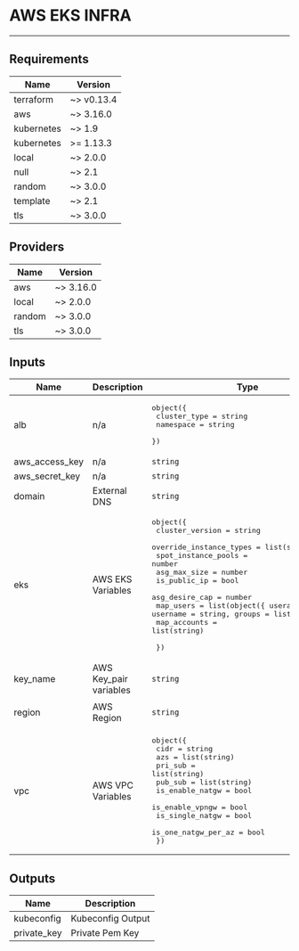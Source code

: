 # AWS EKS INFRA
---

<!-- BEGINNING OF PRE-COMMIT-TERRAFORM DOCS HOOK -->
## Requirements

| Name | Version |
|------|---------|
| terraform | ~> v0.13.4 |
| aws | ~> 3.16.0 |
| kubernetes | ~> 1.9 |
| kubernetes | >= 1.13.3 |
| local | ~> 2.0.0 |
| null | ~> 2.1 |
| random | ~> 3.0.0 |
| template | ~> 2.1 |
| tls | ~> 3.0.0 |

## Providers

| Name | Version |
|------|---------|
| aws | ~> 3.16.0 |
| local | ~> 2.0.0 |
| random | ~> 3.0.0 |
| tls | ~> 3.0.0 |

## Inputs

| Name | Description | Type | Default | Required |
|------|-------------|------|---------|:--------:|
| alb | n/a | <pre>object({<br>    cluster_type = string<br>    namespace    = string<br>  })</pre> | n/a | yes |
| aws\_access\_key | n/a | `string` | n/a | yes |
| aws\_secret\_key | n/a | `string` | n/a | yes |
| domain | External DNS | `string` | n/a | yes |
| eks | AWS EKS Variables | <pre>object({<br>    cluster_version         = string<br>    override_instance_types = list(string)<br>    spot_instance_pools     = number<br>    asg_max_size            = number<br>    is_public_ip            = bool<br>    asg_desire_cap          = number<br>    map_users               = list(object({ userarn = string, username = string, groups = list(string) }))<br>    map_accounts            = list(string)<br><br>  })</pre> | n/a | yes |
| key\_name | AWS Key\_pair variables | `string` | n/a | yes |
| region | AWS Region | `string` | `"ap-southeast-1"` | no |
| vpc | AWS VPC Variables | <pre>object({<br>    cidr                = string<br>    azs                 = list(string)<br>    pri_sub             = list(string)<br>    pub_sub             = list(string)<br>    is_enable_natgw     = bool<br>    is_enable_vpngw     = bool<br>    is_single_natgw     = bool<br>    is_one_natgw_per_az = bool<br>  })</pre> | n/a | yes |

## Outputs

| Name | Description |
|------|-------------|
| kubeconfig | Kubeconfig Output |
| private\_key | Private Pem Key |

<!-- END OF PRE-COMMIT-TERRAFORM DOCS HOOK -->
